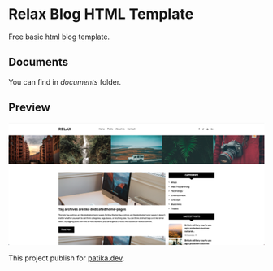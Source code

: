 # Relax Blog HTML Template

Free basic html blog template.

## Documents

You can find in *documents* folder.

## Preview

![Resim](preview.png)

This project publish for [patika.dev](https://patika.dev).